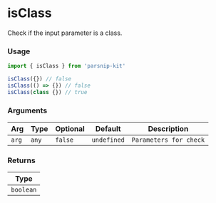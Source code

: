 # isClass
      
Check if the input parameter is a class.

### Usage

```ts
import { isClass } from 'parsnip-kit'

isClass({}) // false
isClass(() => {}) // false
isClass(class {}) // true
```

      
### Arguments
      
| Arg | Type | Optional | Default | Description |
| --- | --- | --- | --- | --- |
| `arg` | `any` | `false` | `undefined` | `Parameters for check` |
      
### Returns

| Type |
| ---  |
| `boolean`  |